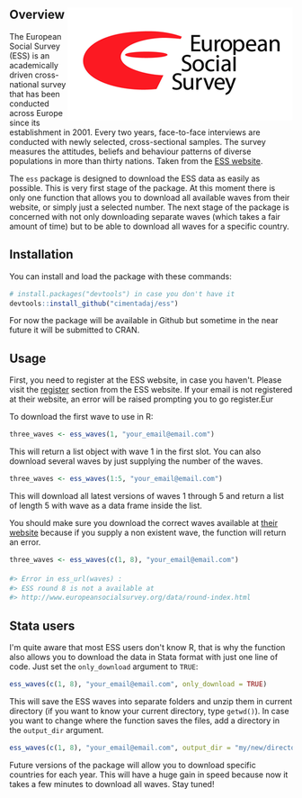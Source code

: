 
Overview <img src="man/figures/ess_logo.png" align="right" />
-------------------------------------------------------------

The European Social Survey (ESS) is an academically driven cross-national survey that has been conducted across Europe since its establishment in 2001. Every two years, face-to-face interviews are conducted with newly selected, cross-sectional samples. The survey measures the attitudes, beliefs and behaviour patterns of diverse populations in more than thirty nations. Taken from the [ESS website](http://www.europeansocialsurvey.org/about/).

The `ess` package is designed to download the ESS data as easily as possible. This is very first stage of the package. At this moment there is only one function that allows you to download all available waves from their website, or simply just a selected number. The next stage of the package is concerned with not only downloading separate waves (which takes a fair amount of time) but to be able to download all waves for a specific country.

Installation
------------

You can install and load the package with these commands:

``` r
# install.packages("devtools") in case you don't have it
devtools::install_github("cimentadaj/ess")
```

For now the package will be available in Github but sometime in the near future it will be submitted to CRAN.

Usage
-----

First, you need to register at the ESS website, in case you haven't. Please visit the [register](http://www.europeansocialsurvey.org/user/new) section from the ESS website. If your email is not registered at their website, an error will be raised prompting you to go register.Eur

To download the first wave to use in R:

``` r
three_waves <- ess_waves(1, "your_email@email.com")
```

This will return a list object with wave 1 in the first slot. You can also download several waves by just supplying the number of the waves.

``` r
three_waves <- ess_waves(1:5, "your_email@email.com")
```

This will download all latest versions of waves 1 through 5 and return a list of length 5 with wave as a data frame inside the list.

You should make sure you download the correct waves available at [their website](http://www.europeansocialsurvey.org/data/round-index.html) because if you supply a non existent wave, the function will return an error.

``` r
three_waves <- ess_waves(c(1, 8), "your_email@email.com")

#> Error in ess_url(waves) :
#> ESS round 8 is not a available at
#> http://www.europeansocialsurvey.org/data/round-index.html
```

Stata users
-----------

I'm quite aware that most ESS users don't know R, that is why the function also allows you to download the data in Stata format with just one line of code. Just set the `only_download` argument to `TRUE`:

``` r
ess_waves(c(1, 8), "your_email@email.com", only_download = TRUE)
```

This will save the ESS waves into separate folders and unzip them in current directory (if you want to know your current directory, type `getwd()`). In case you want to change where the function saves the files, add a directory in the `output_dir` argument.

``` r
ess_waves(c(1, 8), "your_email@email.com", output_dir = "my/new/directory", only_download = TRUE)
```

Future versions of the package will allow you to download specific countries for each year. This will have a huge gain in speed because now it takes a few minutes to download all waves. Stay tuned!
